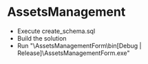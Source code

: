 # AssetsManagement
- Execute create_schema.sql
- Build the solution
- Run "\AssetsManagementForm\bin\[Debug | Release]\AssetsManagementForm.exe"

